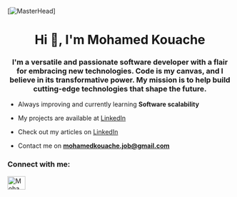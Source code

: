 [![MasterHead](https://drive.google.com/file/d/1sI9uWNO0PaiOXKduaT6peyUBYAP91iIo/view?usp=drive_link)]

<h1 align="center">Hi 👋, I'm Mohamed Kouache</h1>
<h3 align="center">I'm a versatile and passionate software developer with a flair for embracing new technologies. Code is my canvas, and I believe in its transformative power. My mission is to help build cutting-edge technologies that shape the future.</h3>



- Always improving and currently learning **Software scalability**

- My projects are available at [LinkedIn](https://www.linkedin.com/in/mohamed-kouache-2378a022b/details/projects/)

- Check out my articles on [LinkedIn](https://www.linkedin.com/in/mohamed-kouache-2378a022b/recent-activity/articles/)

- Contact me on **mohamedkouache.job@gmail.com**



<h3 align="left">Connect with me:</h3>
<p align="left">
<a href="https://www.linkedin.com/in/mohamed-kouache-2378a022b/" target="blank"><img align="center" src="https://raw.githubusercontent.com/rahuldkjain/github-profile-readme-generator/master/src/images/icons/Social/linked-in-alt.svg" alt="Mohamed Kouache" height="30" width="40" /></a>
</p>
